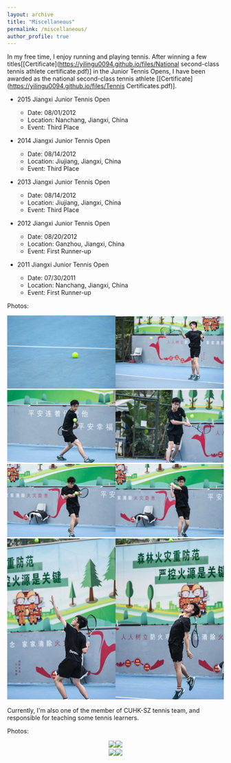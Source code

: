 ```yaml
---
layout: archive
title: "Miscellaneous"
permalink: /miscellaneous/
author_profile: true
---
```

In my free time, I enjoy running and playing tennis. After winning a few titles\[[Certificate](https://yilingu0094.github.io/files/National second-class tennis athlete certificate.pdf)\] in the Junior Tennis Opens, I have been awarded as the national second-class tennis athlete \[[Certificate](https://yilingu0094.github.io/files/Tennis Certificates.pdf)\].

+ 2015 Jiangxi Junior Tennis Open

  - Date: 08/01/2012
  - Location: Nanchang, Jiangxi, China
  - Event: Third Place

+ 2014 Jiangxi Junior Tennis Open

  - Date: 08/14/2012
  - Location: Jiujiang, Jiangxi, China
  - Event: Third Place

+ 2013 Jiangxi Junior Tennis Open

  - Date: 08/14/2012
  - Location: Jiujiang, Jiangxi, China
  - Event: Third Place
  
+ 2012 Jiangxi Junior Tennis Open

  - Date: 08/20/2012
  - Location: Ganzhou, Jiangxi, China
  - Event: First Runner-up  

+ 2011 Jiangxi Junior Tennis Open

  - Date: 07/30/2011
  - Location: Nanchang, Jiangxi, China
  - Event: First Runner-up
  
Photos:

<div align=center>
<img src=" /images/29.jpg " width="50%"><img src=" /images/30.jpg " width="50%">
</div>

<div align=center>
<img src=" /images/31.jpg " width="50%"><img src=" /images/32.jpg " width="50%">
</div>

<div align=center>
<img src=" /images/33.jpg " width="50%"><img src=" /images/34.jpg " width="50%">
</div>

<div align=center>
<img src=" /images/35.jpg " width="50%"><img src=" /images/36.jpg " width="50%">
</div>

Currently, I'm also one of the member of CUHK-SZ tennis team, and responsible for teaching some tennis learners.

Photos:

<div align=center>
<img src=" /images/37.jpg " width="50%"><img src=" /images/38.jpg " width="50%">
</div>

<div align=center>
<img src=" /images/39.jpg " width="50%"><img src=" /images/40.jpg " width="50%">
</div>


